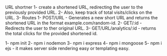 URL shortner
1- create a shortened URL, redirecting the user to the previously provided URL.
2- Also, keep track of total visits/clicks on the URL.
3- Routes
    1- POST/URL - Generates a new short URL and returns the shortened URL in the format example.com/random-id.
    2- GET/:id - Redirects the user to ther original URL.
    3- GET/URL/analytics/:id - returns the total clicks for the provided shortened id.


1- npm init
2- npm i nodemon
3- npm i express
4- npm i mongoose
5- npm i ejs - it makes server side rendering easy or templating easy.
